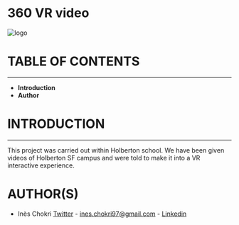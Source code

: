 # 360 VR video

![logo](https://holbertonintranet.s3.amazonaws.com/uploads/medias/2019/2/a95a190b4d3dd083382e.png?X-Amz-Algorithm=AWS4-HMAC-SHA256&X-Amz-Credential=AKIARDDGGGOUWMNL5ANN%2F20210213%2Fus-east-1%2Fs3%2Faws4_request&X-Amz-Date=20210213T163303Z&X-Amz-Expires=86400&X-Amz-SignedHeaders=host&X-Amz-Signature=9b4f5269925f97ae25641070ff8ed1142a70d1a3652cb3f32f5af2c80a2704fb)

# TABLE OF CONTENTS
___
  - **Introduction**
  - **Author**
 
# INTRODUCTION
___
This project was carried out within Holberton school. We have been given videos of Holberton SF campus and were told to make it into a VR interactive experience.




# AUTHOR(S)
- Inès Chokri [Twitter](https://twitter.com/chokri_ines) - <ines.chokri97@gmail.com> - [Linkedin](https://www.linkedin.com/in/in%C3%A8s-chokri-b247b7175/)
